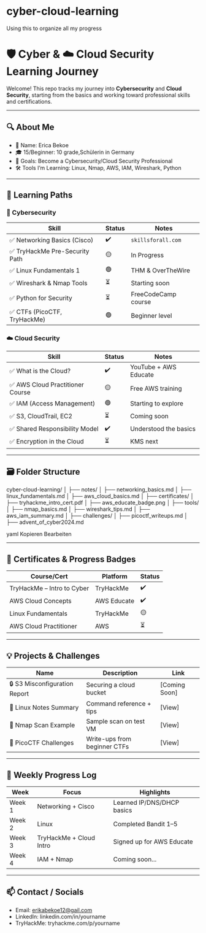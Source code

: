 # cyber-cloud-learning
Using this to organize all my progress
# 🛡️ Cyber & ☁️ Cloud Security Learning Journey

Welcome! This repo tracks my journey into **Cybersecurity** and **Cloud Security**, starting from the basics and working toward professional skills and certifications.

---

## 🔍 About Me
- 🧑 Name: Erica Bekoe
- 🎓 15/Beginner: 10 grade,Schülerin in Germany
- 🎯 Goals: Become a Cybersecurity/Cloud Security Professional  
- 🛠️ Tools I’m Learning: Linux, Nmap, AWS, IAM, Wireshark, Python

---

## 🧭 Learning Paths

### 🔐 Cybersecurity
| Skill | Status | Notes |
|-------|--------|-------|
| ✅ Networking Basics (Cisco) | ✔️ | `skillsforall.com` |
| ✅ TryHackMe Pre-Security Path | 🟡 | In Progress |
| ✅ Linux Fundamentals 1 | 🟢 | THM & OverTheWire |
| ✅ Wireshark & Nmap Tools | ⏳ | Starting soon |
| ✅ Python for Security | ⏳ | FreeCodeCamp course |
| ✅ CTFs (PicoCTF, TryHackMe) | 🟢 | Beginner level |

### ☁️ Cloud Security
| Skill | Status | Notes |
|-------|--------|-------|
| ✅ What is the Cloud? | ✔️ | YouTube + AWS Educate |
| ✅ AWS Cloud Practitioner Course | 🟡 | Free AWS training |
| ✅ IAM (Access Management) | 🟢 | Starting to explore |
| ✅ S3, CloudTrail, EC2 | ⏳ | Coming soon |
| ✅ Shared Responsibility Model | ✔️ | Understood the basics |
| ✅ Encryption in the Cloud | ⏳ | KMS next |

---

## 🗃️ Folder Structure

cyber-cloud-learning/
│
├── notes/
│ ├── networking_basics.md
│ ├── linux_fundamentals.md
│ ├── aws_cloud_basics.md
│
├── certificates/
│ ├── tryhackme_intro_cert.pdf
│ ├── aws_educate_badge.png
│
├── tools/
│ ├── nmap_basics.md
│ ├── wireshark_tips.md
│ ├── aws_iam_summary.md
│
├── challenges/
│ ├── picoctf_writeups.md
│ ├── advent_of_cyber2024.md

yaml
Kopieren
Bearbeiten

---

## 🏅 Certificates & Progress Badges

| Course/Cert | Platform | Status |
|-------------|----------|--------|
| TryHackMe – Intro to Cyber | TryHackMe | ✔️ |
| AWS Cloud Concepts | AWS Educate | ✔️ |
| Linux Fundamentals | TryHackMe | 🟡 |
| AWS Cloud Practitioner | AWS | ⏳ |

---

## 💡 Projects & Challenges

| Name | Description | Link |
|------|-------------|------|
| 🔒 S3 Misconfiguration Report | Securing a cloud bucket | [Coming Soon] |
| 🐧 Linux Notes Summary | Command reference + tips | [View] |
| 🔎 Nmap Scan Example | Sample scan on test VM | [View] |
| 🚩 PicoCTF Challenges | Write-ups from beginner CTFs | [View] |

---

## 📆 Weekly Progress Log

| Week | Focus | Highlights |
|------|-------|------------|
| Week 1 | Networking + Cisco | Learned IP/DNS/DHCP basics |
| Week 2 | Linux | Completed Bandit 1–5 |
| Week 3 | TryHackMe + Cloud Intro | Signed up for AWS Educate |
| Week 4 | IAM + Nmap | Coming soon... |

---

## 📫 Contact / Socials 
- Email: erikabekoe12@gail.com
- LinkedIn: linkedin.com/in/yourname
- TryHackMe: tryhackme.com/p/yourname
